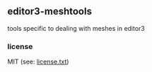 ## editor3-meshtools


tools specific to dealing with meshes in editor3

### license

MIT (see: [license.txt](blob/master/license.txt))
